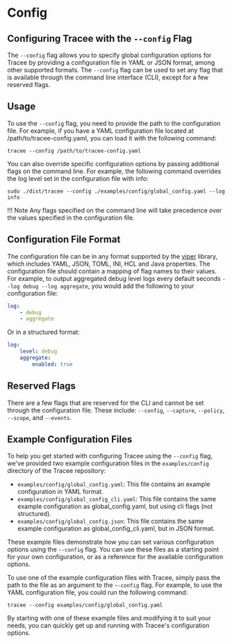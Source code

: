 # Config

## Configuring Tracee with the `--config` Flag

The `--config` flag allows you to specify global configuration options for Tracee by providing a configuration file in YAML or JSON format, among other supported formats. The `--config` flag can be used to set any flag that is available through the command line interface (CLI), except for a few reserved flags.

## Usage

To use the `--config` flag, you need to provide the path to the configuration file. For example, if you have a YAML configuration file located at /path/to/tracee-config.yaml, you can load it with the following command:

```console
tracee --config /path/to/tracee-config.yaml
```

You can also override specific configuration options by passing additional flags on the command line. For example, the following command overrides the log level set in the configuration file with info:

```console
sudo ./dist/tracee --config ./examples/config/global_config.yaml --log info
```

!!! Note
    Any flags specified on the command line will take precedence over the values specified in the configuration file.

## Configuration File Format

The configuration file can be in any format supported by the [viper](https://github.com/spf13/viper) library, which includes YAML, JSON, TOML, INI, HCL and Java properties. The configuration file should contain a mapping of flag names to their values. For example, to output aggregated debug level logs every default seconds `--log debug --log aggregate`, you would add the following to your configuration file:

```yaml
log:
    - debug
    - aggregate
```

Or in a structured format:

```yaml
log:
    level: debug
    aggregate:
        enabled: true
```

## Reserved Flags

There are a few flags that are reserved for the CLI and cannot be set through the configuration file. These include:
`--config`, `--capture`, `--policy`, `--scope`, and `--events`.

## Example Configuration Files

To help you get started with configuring Tracee using the `--config` flag, we've provided two example configuration files in the `examples/config` directory of the Tracee repository:

- `examples/config/global_config.yaml`: This file contains an example configuration in YAML format.
- `examples/config/global_config_cli.yaml`: This file contains the same example configuration as global_config.yaml, but using cli flags (not structured).
- `examples/config/global_config.json`: This file contains the same example configuration as global_config_cli.yaml, but in JSON format.

These example files demonstrate how you can set various configuration options using the `--config` flag. You can use these files as a starting point for your own configuration, or as a reference for the available configuration options.

To use one of the example configuration files with Tracee, simply pass the path to the file as an argument to the -`-config` flag. For example, to use the YAML configuration file, you could run the following command:

```console
tracee --config examples/config/global_config.yaml
```

By starting with one of these example files and modifying it to suit your needs, you can quickly get up and running with Tracee's configuration options.